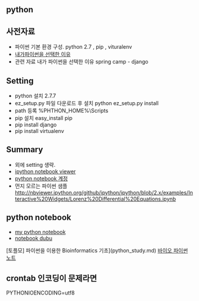 

python
-----------

사전자료
--------------
- 파이썬 기본 환경 구성. python 2.7 , pip , vituralenv
- [내가파이썬을 선택한 이유](https://github.com/ethdemor/springcamp2014)
- 관련 자료 내가 파이썬을 선택한 이유 spring camp  - django


Setting
------------------
- python 설치 2.7.7
- ez_setup.py 파일 다운로드 후 설치 python ez_setup.py install
- path 등록 %PHTHON_HOME%\Scripts
- pip 설치 easy_install pip
- pip install django
- pip install virtualenv

Summary
------------------
- 외에 setting 생략.
- [ipython notebook viewer](http://nbviewer.ipython.org/)
- [python notebook 계정](https://www.wakari.io)
- 먼지 모르는 파이썬 샘플 http://nbviewer.ipython.org/github/ipython/ipython/blob/2.x/examples/Interactive%20Widgets/Lorenz%20Differential%20Equations.ipynb

python notebook
-----------------
- [my python notebook](http://nbviewer.ipython.org/github/makeduck/makeduck.github.io/blob/master/python)
- [notebook dubu ](http://nbviewer.ipython.org/github/makeduck/makeduck.github.io/blob/master/python/dubu.ipynb)

[토플모] 파이썬을 이용한 Bioinformatics 기초](python_study.md)
[바이오 파이썬 노트](python_study_note.md)


crontab 인코딩이 문제라면
------------------------------
PYTHONIOENCODING=utf8
